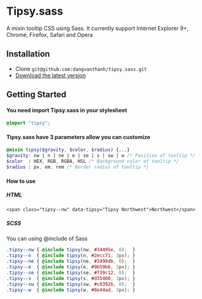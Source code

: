 # Tipsy.sass
A mixin tooltip CSS using Sass. It currently support Internet Explorer 9+, Chrome, Firefox, Safari and Opera

## Installation
* Clone ``git@github.com:dangvanthanh/tipsy.sass.git``
* [Download the latest version](https://github.com/dangvanthanh/tipsy.sass/archive/master.zip)

## Getting Started

#### You need import Tipsy.sass in your stylesheet

```scss
@import "tipsy";
```

#### Tipsy.sass have 3 parameters allow you can customize

```scss
@mixin tipsy($gravity, $color, $radius) {...}
$gravity: nw | n | ne | e | se | s | sw | w /* Position of tooltip */
$color  : HEX, RGB, RGBA, HSL /* Background color of tooltip */
$radius : px, em, rem /* Border radius of tooltip */
```

#### How to use

##### HTML

```hmtl
<span class="tipsy--nw" data-tipsy="Tipsy Northwest">Northwest</span>
```

##### SCSS

You can using @include of Sass

```scss
.tipsy--nw { @include tipsy(nw, #34495e, 0);  }
.tipsy--n  { @include tipsy(n, #2ecc71, 3px); }
.tipsy--ne { @include tipsy(ne, #3498db, 0);  }
.tipsy--e  { @include tipsy(e, #9b59b6, 3px); }
.tipsy--se { @include tipsy(se, #f39c12, 0);  }
.tipsy--s  { @include tipsy(s, #d35400, 3px); }
.tipsy--sw { @include tipsy(sw, #c0392b, 0);  }
.tipsy--w  { @include tipsy(w, #8e44ad, 3px); }
```